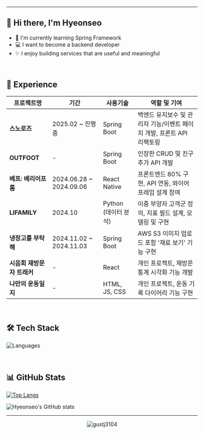 <!-- CONTACT SECTION -->
---

## 👋 Hi there, I'm Hyeonseo

- 🌱 I'm currently learning Spring Framework  
- 💻 I want to become a backend developer  
- ✨ I enjoy building services that are useful and meaningful

</br>

## 💫 Experience

| 프로젝트명 | 기간 | 사용기술 | 역할 및 기여 |
|------------|------|-----------|----------------|
| **스노로즈** | 2025.02 ~ 진행 중 | Spring Boot | 백엔드 유지보수 및 관리자 기능/이벤트 페이지 개발, 프론트 API 리팩토링 |
| **OUTFOOT** | - | Spring Boot | 인장판 CRUD 및 친구 추가 API 개발 |
| **베프: 베리어프롬** | 2024.06.28 ~ 2024.09.06 | React Native | 프론트엔드 80% 구현, API 연동, 와이어프레임 설계 참여 |
| **LIFAMILY** | 2024.10 | Python (데이터 분석) | 이중 부양자 고객군 정의, 지표 필드 설계, 모델링 및 구현 |
| **냉장고를 부탁해** | 2024.11.02 ~ 2024.11.03 | Spring Boot | AWS S3 이미지 업로드 포함 '재료 보기' 기능 구현 |
| **시음회 재방문자 트래커** | - | React | 개인 프로젝트, 재방문 통계 시각화 기능 개발 |
| **나만의 운동일지** | - | HTML, JS, CSS | 개인 프로젝트, 운동 기록 다이어리 기능 구현 |

</br>

## 🛠️ Tech Stack

![Languages](https://skillicons.dev/icons?i=html,css,js,react,python,java,c,spring,git,github,figma&theme=light)

</br>

## 📊 GitHub Stats

[![Top Langs](https://github-readme-stats.vercel.app/api/top-langs/?username=gustj3104&layout=compact&theme=default)](https://github.com/anuraghazra/github-readme-stats)

![Hyeonseo's GitHub stats](https://github-readme-stats.vercel.app/api?username=gustj3104&show_icons=true&theme=default)

---

<!-- 방문자 수 뱃지 (선택 사항) -->
<p align="center">
  <img src="https://komarev.com/ghpvc/?username=gustj3104&label=Profile%20views&color=0e75b6&style=flat" alt="gustj3104" />
</p>
